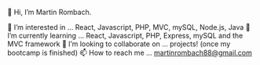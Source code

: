 👋 Hi, I’m Martin Rombach.

👀 I’m interested in ... React, Javascript, PHP, MVC, mySQL, Node.js, Java
🌱 I’m currently learning ... React, Javascript, PHP, Express, mySQL and the MVC framework
💞️ I’m looking to collaborate on ... projects! (once my bootcamp is finished)
📫 How to reach me ... martinrombach88@gmail.com

<!---
martinrombach88/martinrombach88 is a ✨ special ✨ repository because its `README.md` (this file) appears on your GitHub profile.
You can click the Preview link to take a look at your changes.
--->

